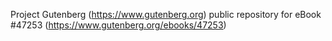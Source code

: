 Project Gutenberg (https://www.gutenberg.org) public repository for eBook #47253 (https://www.gutenberg.org/ebooks/47253)

